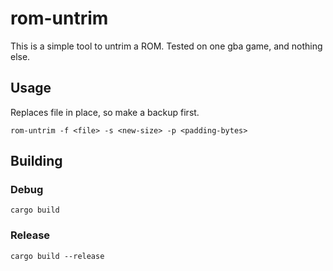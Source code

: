 # rom-untrim

This is a simple tool to untrim a ROM. Tested on one gba game, and nothing else.

## Usage
Replaces file in place, so make a backup first.
```
rom-untrim -f <file> -s <new-size> -p <padding-bytes>
```

## Building
### Debug
```
cargo build
```
### Release
```
cargo build --release
```